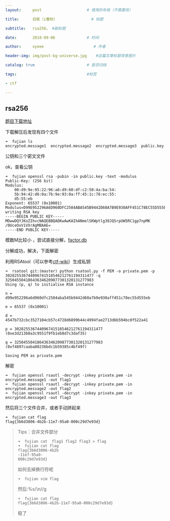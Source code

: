 ```yaml
---
layout:     post                    # 使用的布局（不需要改） 

title:      日练（i春秋）               # 标题  

subtitle:   rsa256， #副标题 

date:       2018-09-06              # 时间 

author:     xyeee                      # 作者 

header-img: img/post-bg-universe.jpg    #这篇文章标题背景图片 

catalog: true                       # 是否归档 

tags:                               #标签     

- ctf

---
```




 ## rsa256

[题目下载地址](http://static2.ichunqiu.com/icq/resources/fileupload/CTF/icqhappyctf/fujian_C74892BD664A142AF1F7F85F55754BCF.zip)

下载解压后发现有四个文件

```
➜  fujian ls
encrypted.message1  encrypted.message2  encrypted.message3  public.key
```

 公钥和三个密文文件

ok，查看公钥

```
➜  fujian openssl rsa -pubin -in public.key -text -modulus
Public-Key: (256 bit)
Modulus:
    00:d9:9e:95:22:96:a6:d9:60:df:c2:50:4a:ba:54:
    5b:94:42:d6:0a:7b:9e:93:0a:ff:45:1c:78:ec:55:
    d5:55:eb
Exponent: 65537 (0x10001)
Modulus=D99E952296A6D960DFC2504ABA545B9442D60A7B9E930AFF451C78EC55D555EB
writing RSA key
-----BEGIN PUBLIC KEY-----
MDwwDQYJKoZIhvcNAQEBBQADKwAwKAIhANmelSKWptlg38JQSrpUW5RC1gp7npMK
/0UceOxV1VXrAgMBAAE=
-----END PUBLIC KEY-----
```

 模数M比较小 ，尝试直接分解，[factor.db](http://factordb.com/)

分解成功，解决，下面解密

利用RSAtool（可以参考[ctf-wiki](https://ctf-wiki.github.io/ctf-wiki/crypto/asymmetric/rsa/rsa_theory/)）生成私钥

```
➜  rsatool git:(master) python rsatool.py -f PEM -o private.pem -p 302825536744096741518546212761194311477 -q 325045504186436346209877301320131277983
Using (p, q) to initialise RSA instance

n =
d99e952296a6d960dfc2504aba545b9442d60a7b9e930aff451c78ec55d555eb

e = 65537 (0x10001)

d =
4547b732cbc3527104cb57c4728d6899b44c4994fae2713d6b594bc0f522a41

p = 302825536744096741518546212761194311477 (0xe3d213b0a3c9551f9fb1eb8d7c3daf35)

q = 325045504186436346209877301320131277983 (0xf4897caaba80236bdc1b59385c4bf49f)

Saving PEM as private.pem
```

 解密

```
➜  fujian openssl rsautl -decrypt -inkey private.pem -in encrypted.message1 -out flag1
➜  fujian openssl rsautl -decrypt -inkey private.pem -in encrypted.message2 -out flag2 
➜  fujian openssl rsautl -decrypt -inkey private.pem -in encrypted.message3 -out flag3
```

然后将三个文件合并，或者手动拼起来

```
➜  fujian cat flag
flag{3b6d3806-4b2b-11e7-95a0-000c29d7e93d}
```

> Tips：合并文件部分
>
> ```
> ➜  fujian cat  flag1 flag2 flag3 > flag
> ➜  fujian cat flag
> flag{3b6d3806-4b2b
> -11e7-95a0-
> 000c29d7e93d}
> ```
>
> 如何去掉换行符呢
>
> ```
> ➜  fujian vim flag
> ```
>
> 然后:%s/\n//g
>
> ```
> ➜  fujian cat flag
> flag{3b6d3806-4b2b-11e7-95a0-000c29d7e93d}
> ```
>
> 稳了